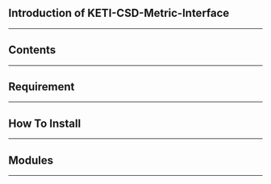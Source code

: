 ## Introduction of KETI-CSD-Metric-Interface
-------------

## Contents
-------------

## Requirement
-------------

## How To Install
-------------

## Modules
-------------
